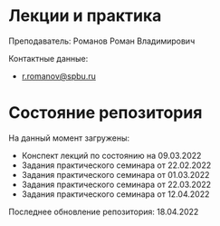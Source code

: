 # Лекции и практика

Преподаватель: Романов Роман Владимирович

Контактные данные:
+ r.romanov@spbu.ru

# Состояние репозитория

На данный момент загружены:
+ Конспект лекций по состоянию на 09.03.2022
+ Задания практического семинара от 22.02.2022
+ Задания практического семинара от 01.03.2022
+ Задания практического семинара от 22.03.2022
+ Задания практического семинара от 12.04.2022

Последнее обновление репозитория: 18.04.2022
